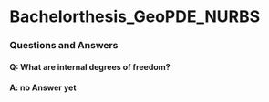 # Bachelorthesis_GeoPDE_NURBS

### Questions and Answers

#### Q: What are internal degrees of freedom?
#### A: no Answer yet
